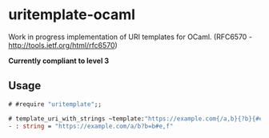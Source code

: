 uritemplate-ocaml
===============

Work in progress implementation of URI templates for OCaml. (RFC6570 - http://tools.ietf.org/html/rfc6570)

**Currently compliant to level 3**

## Usage

```ocaml
# #require "uritemplate";;

# template_uri_with_strings ~template:"https://example.com{/a,b}{?b}{#e,f}" ~variables:[("a", "a"); ("b", "b"); ("e", "e"); ("f", "f")];;
- : string = "https://example.com/a/b?b=b#e,f"
```

